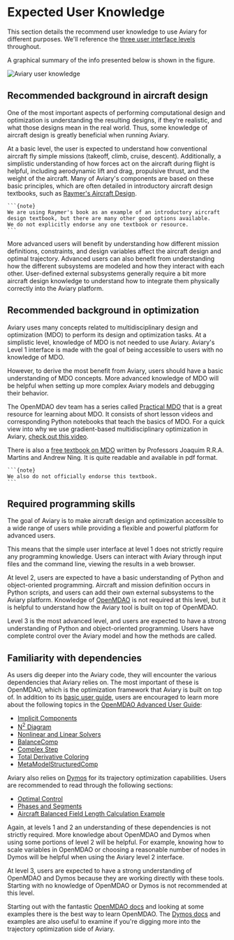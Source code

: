 # Expected User Knowledge

This section details the recommend user knowledge to use Aviary for different purposes.
We'll reference the [three user interface levels](../user_guide/user_interface.md) throughout.

A graphical summary of the info presented below is shown in the figure.

![Aviary user knowledge](images/expected_user_knowledge.svg)

## Recommended background in aircraft design

One of the most important aspects of performing computational design and optimization is understanding the resulting designs, if they're realistic, and what those designs mean in the real world.
Thus, some knowledge of aircraft design is greatly beneficial when running Aviary.

At a basic level, the user is expected to understand how conventional aircraft fly simple missions (takeoff, climb, cruise, descent).
Additionally, a simplistic understanding of how forces act on the aircraft during flight is helpful, including aerodynamic lift and drag, propulsive thrust, and the weight of the aircraft.
Many of Aviary's components are based on these basic principles, which are often detailed in introductory aircraft design textbooks, such as [Raymer's Aircraft Design](https://arc.aiaa.org/doi/book/10.2514/4.104909).

````{margin}
```{note}
We are using Raymer's book as an example of an introductory aircraft design textbook, but there are many other good options available.
We do not explicitly endorse any one textbook or resource.
```
````

More advanced users will benefit by understanding how different mission definitions, constraints, and design variables affect the aircraft design and optimal trajectory.
Advanced users can also benefit from understanding how the different subsystems are modeled and how they interact with each other.
User-defined external subsystems generally require a bit more aircraft design knowledge to understand how to integrate them physically correctly into the Aviary platform.

## Recommended background in optimization

Aviary uses many concepts related to multidisciplinary design and optimization (MDO) to perform its design and optimization tasks.
At a simplistic level, knowledge of MDO is not needed to use Aviary.
Aviary's Level 1 interface is made with the goal of being accessible to users with no knowledge of MDO.

However, to derive the most benefit from Aviary, users should have a basic understanding of MDO concepts.
More advanced knowledge of MDO will be helpful when setting up more complex Aviary models and debugging their behavior.

The OpenMDAO dev team has a series called [Practical MDO](https://openmdao.github.io/PracticalMDO/intro.html) that is a great resource for learning about MDO.
It consists of short lesson videos and corresponding Python notebooks that teach the basics of MDO.
For a quick view into why we use gradient-based multidisciplinary optimization in Aviary, [check out this video](https://openmdao.github.io/PracticalMDO/Notebooks/Optimization/gradient_based_mdo.html).

There is also a [free textbook on MDO](http://mdobook.github.io/) written by Professors Joaquim R.R.A. Martins and Andrew Ning.
It is quite readable and available in pdf format.

````{margin}
```{note}
We also do not officially endorse this textbook.
```
````

## Required programming skills

The goal of Aviary is to make aircraft design and optimization accessible to a wide range of users while providing a flexible and powerful platform for advanced users.

This means that the simple user interface at level 1 does not strictly require any programming knowledge.
Users can interact with Aviary through input files and the command line, viewing the results in a web browser.

At level 2, users are expected to have a basic understanding of Python and object-oriented programming.
Aircraft and mission definition occurs in Python scripts, and users can add their own external subsystems to the Aviary platform.
Knowledge of [OpenMDAO](https://github.com/OpenMDAO/OpenMDAO) is not required at this level, but it is helpful to understand how the Aviary tool is built on top of OpenMDAO.

Level 3 is the most advanced level, and users are expected to have a strong understanding of Python and object-oriented programming.
Users have complete control over the Aviary model and how the methods are called.

## Familiarity with dependencies

As users dig deeper into the Aviary code, they will encounter the various dependencies that Aviary relies on.
The most important of these is OpenMDAO, which is the optimization framework that Aviary is built on top of. In addition to its [basic user guide](https://openmdao.org/newdocs/versions/latest/basic_user_guide/basic_user_guide.htmlAviary), users are encouraged to learn more about the following topics in the [OpenMDAO Advanced User Guide](https://openmdao.org/newdocs/versions/latest/advanced_user_guide/advanced_user_guide.html):
  - [Implicit Components](https://openmdao.org/newdocs/versions/latest/features/core_features/working_with_components/implicit_component.html)
  - [N<sup>2</sup> Diagram](https://openmdao.org/newdocs/versions/latest/features/model_visualization/n2_details/n2_details.html)
  - [Nonlinear and Linear Solvers](https://openmdao.org/newdocs/versions/latest/features/core_features/controlling_solver_behavior/set_solvers.html)
  - [BalanceComp](https://openmdao.org/newdocs/versions/latest/advanced_user_guide/models_implicit_components/implicit_with_balancecomp.html)
  - [Complex Step](https://openmdao.org/newdocs/versions/latest/advanced_user_guide/complex_step.html)
  - [Total Derivative Coloring](https://openmdao.org/newdocs/versions/latest/features/core_features/working_with_derivatives/simul_derivs.html)
  - [MetaModelStructuredComp](https://openmdao.org/newdocs/versions/latest/features/building_blocks/components/metamodelstructured_comp.html)

Aviary also relies on [Dymos](https://github.com/OpenMDAO/Dymos) for its trajectory optimization capabilities. Users are recommended to read through the following sections:
  - [Optimal Control](https://openmdao.github.io/dymos/getting_started/optimal_control.html)
  - [Phases and Segments](https://openmdao.github.io/dymos/getting_started/intro_to_dymos/intro_segments.html)
  - [Aircraft Balanced Field Length Calculation Example](https://openmdao.github.io/dymos/examples/balanced_field/balanced_field.html)

Again, at levels 1 and 2 an understanding of these dependencies is not strictly required.
More knowledge about OpenMDAO and Dymos when using some portions of level 2 will be helpful.
For example, knowing how to scale variables in OpenMDAO or choosing a reasonable number of nodes in Dymos will be helpful when using the Aviary level 2 interface.

At level 3, users are expected to have a strong understanding of OpenMDAO and Dymos because they are working directly with these tools.
Starting with no knowledge of OpenMDAO or Dymos is not recommended at this level.

Starting out with the fantastic [OpenMDAO docs](https://openmdao.org/newdocs/versions/latest/main.html) and looking at some examples there is the best way to learn OpenMDAO.
The [Dymos docs](https://openmdao.github.io/dymos/) and examples are also useful to examine if you're digging more into the trajectory optimization side of Aviary.

<!-- TODO: Add mention to the level 3 onboarding document once it's ready. -->